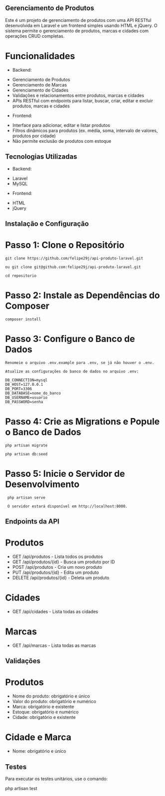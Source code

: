## Gerenciamento de Produtos

Este é um projeto de gerenciamento de produtos com uma API RESTful desenvolvida em Laravel e um frontend simples usando HTML e jQuery. O sistema permite o gerenciamento de produtos, marcas e cidades com operações CRUD completas.

# Funcionalidades

+ Backend:

 - Gerenciamento de Produtos
 - Gerenciamento de Marcas
 - Gerenciamento de Cidades
 - Validações e relacionamentos entre produtos, marcas e cidades
 - APIs RESTful com endpoints para listar, buscar, criar, editar e excluir produtos, marcas e cidades

+ Frontend:

 - Interface para adicionar, editar e listar produtos
 - Filtros dinâmicos para produtos (ex. média, soma, intervalo de valores, produtos por cidade)
 - Não permite exclusão de produtos com estoque

 ## Tecnologias Utilizadas

+ Backend:

 - Laravel
 - MySQL

+ Frontend:

 - HTML
 - jQuery

  ## Instalação e Configuração

  # Passo 1: Clone o Repositório
    
    git clone https://github.com/felipe29j/api-produto-laravel.git

    ou git clone git@github.com:felipe29j/api-produto-laravel.git
    
    cd repositorio

  # Passo 2: Instale as Dependências do Composer

    composer install
 
  # Passo 3: Configure o Banco de Dados

    Renomeie o arquivo .env.example para .env, se já não houver o .env.

    Atualize as configurações do banco de dados no arquivo .env:

    DB_CONNECTION=mysql
    DB_HOST=127.0.0.1
    DB_PORT=3306
    DB_DATABASE=nome_do_banco
    DB_USERNAME=usuario
    DB_PASSWORD=senha


  # Passo 4: Crie as Migrations e Popule o Banco de Dados

    php artisan migrate

    php artisan db:seed

  # Passo 5: Inicie o Servidor de Desenvolvimento

     php artisan serve

     O servidor estará disponível em http://localhost:8000.


  ## Endpoints da API

  # Produtos

  + GET /api/produtos - Lista todos os produtos
  + GET /api/produtos/{id} - Busca um produto por ID
  + POST /api/produtos - Cria um novo produto
  + PUT /api/produtos/{id} - Edita um produto
  + DELETE /api/produtos/{id} - Deleta um produto

  # Cidades

  + GET /api/cidades - Lista todas as cidades

  # Marcas

  + GET /api/marcas - Lista todas as marcas

  ## Validações

  # Produtos

  + Nome do produto: obrigatório e único
  + Valor do produto: obrigatório e numérico
  + Marca: obrigatório e existente
  + Estoque: obrigatório e numérico
  + Cidade: obrigatório e existente

  # Cidade e Marca

  + Nome: obrigatório e único

  ## Testes

  Para executar os testes unitários, use o comando:

  php artisan test


